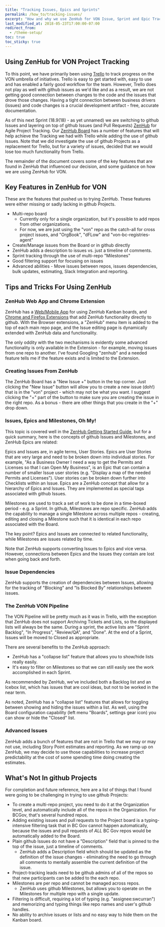 ```yaml
---
title: "Tracking Issues, Epics and Sprints"
permalink: /how_to/tracking-issues/
excerpt: "How and why we use ZenHub for VON Issue, Sprint and Epic Tracking."
last_modified_at: 2018-05-23T17:00:00-07:00
redirect_from:
  - /theme-setup/
toc: true
toc_sticky: true
---
```


## Using ZenHub for VON Project Tracking

To this point, we have primarily been using [Trello](https://trello.com/b/fHox971V/von) to track progress on the VON umbrella of initiatives. Trello is easy to get started with, easy to use and has enabled a fairly good workflow for the team. However, Trello does not play as well with github issues as we'd like and as a result, we are not getting good connection between changes to the code and the issues that drove those changes. Having a tight connection between business drivers (issues) and code changes is a crucial development artifact - free, accurate documentation.

As of this next Sprint (18.9(18) - as yet unnamed) we are switching to github Issues and layering on top of github Issues (and Pull Requests) [ZenHub](https://www.zenhub.com/) for Agile Project Tracking. Our [ZenHub Board](https://app.zenhub.com/workspace/o/bcgov/von/boards?repos=98577443,104127743,113071139,126396819&showPRs=false&showClosed=false) has a number of features that will help achieve the Tracking we had with Trello while adding the use of github Issues.  Note that we did investigate the use of github Projects as a replacement for Trello, but for a variety of issues, decided that we would lose too much functionality from Trello.

The remainder of the document covers some of the key features that are found in ZenHub that influenced our decision, and some guidance on how we are using ZenHub for VON.

## Key Features in ZenHub for VON

These are the features that pushed us to trying ZenHub. These features were either missing or sadly lacking in github Projects.

* Multi-repo board
    * Currently only for a single organization, but it's possible to add repos from other organizations.
    * For now, we are just using the "von" repo as the catch-all for cross project issues, and "OrgBook", "dFLow" and "von-bc-registries-agent"
* Create/Manage issues from the Board or in github directly
* ZenHub adds a description to issues vs. just a timeline of comments.
* Sprint tracking through the use of multi-repo "Milestones"
* Good filtering support for focusing on issues
* Advanced abilities - Move issues between repos, issues dependencies, bulk updates, estimating, Slack Integration and reporting.

## Tips and Tricks For Using ZenHub

### ZenHub Web App and Chrome Extension

ZenHub has a [Web/Mobile App](https://app.zenhub.com) for using ZenHub Kanban boards, and [Chrome and Firefox Extensions](https://www.zenhub.com/extension) that add ZenHub functionality directly to github. With the Browser extensions, a "ZenHub" menu item is added to the top of each main repo page, and the Issue editing page is dynamically extended with ZenHub data and functionality.

The only oddity with the two mechanisms is evidently some advanced functionality is only available in the Extension - for example, moving issues from one repo to another. I've found Googling "zenhub" and a needed feature tells me if the feature exists and is limited to the Extension.

### Creating Issues From ZenHub

The ZenHub Board has a "New Issue +" button in the top corner. Just clicking the "New Issue" button will allow you to create a new issue (doh!) that is in the "von" project - which may not be what you want. I suggest clicking the "+" part of the button to make sure you are creating the issue in the right repo. As a bonus - there are other things that you create in the "+" drop down.

### Issues, Epics and Milestones, Oh My!

This topic is covered well in the [ZenHub Getting Started Guide](https://www.zenhub.com/guides#getting-started), but for a quick summary, here is the concepts of github Issues and Milestones, and ZenHub Epics are related:

Epics and Issues are, in agile terms, User Stories. Epics are User Stories that are very large and need to be broken down into individual stories. For example, "As a Business Owner I need a way to get the Permits and Licenses so that I can Open My Business", is an Epic that can contain a number of smaller Issue user stories (e.g. "Display a map of the needed Permits and Licenses"). User stories can be broken down further into Checklists within an Issue. Epics are a ZenHub concept that allow for a hierarchy of Epics and Issues. They are implemented as special tags associated with github Issues.

Milestones are used to track a set of work to be done in a time-boxed period - e.g. a Sprint. In github, Milestones are repo specific. ZenHub adds the capability to manage a single Milestone across multiple repos - creating, editing and closing a Milestone such that it is identical in each repo associated with the Board.

The key point? Epics and Issues are connected to related functionality, while Milestones are issues related by time.

Note that ZenHub supports converting Issues to Epics and vice versa. However, connections between Epics and the Issues they contain are lost when going back and forth.

### Issue Dependencies

ZenHub supports the creation of dependencies between Issues, allowing for the tracking of "Blocking" and "Is Blocked By" relationships between issues.

### The ZenHub VON Pipeline

The VON Pipeline will be pretty much as it was in Trello, with the exception that ZenHub does not support Archiving Tickets and Lists, so the displayed lists will always be the same. During a sprint, the active lists are "Sprint Backlog", "In Progress", "Review/QA", and "Done". At the end of a Sprint, Issues will be moved to Closed as appropriate.

There are several benefits to the ZenHub approach:

* ZenHub has a "collapse list" feature that allows you to show/hide lists really easily.
* It's easy to filter on Milestones so that we can still easily see the work accomplished in each Sprint.

As recommended by ZenHub, we've included both a Backlog list and an Icebox list, which has issues that are cool ideas, but not to be worked in the near term.

As noted, ZenHub has a "collapse list" features that allows for toggling between showing and hiding the issues within a list. As well, using the Board configuration capability (left menu "Boards", settings gear icon) you can show or hide the "Closed" list.

### Advanced Issues

ZenHub adds a bunch of features that are not in Trello that we may or may not use, including Story Point estimates and reporting. As we ramp up on ZenHub, we may decide to use those capabilities to increase project predictability at the cost of some spending time doing creating the estimates.

## What's Not In github Projects

For completion and future reference, here are a list of things that I found were going to be challenging in trying to use github Projects:

* To create a multi-repo project, you need to do it at the Organization level, and automatically include all of the repos in the Organization. For BCGov, that's several hundred repos.
* Adding existing issues and pull requests to the Project board is a typing-intensive filtering task that in BC Gov cannot happen automatically, because the issues and pull requests of *ALL* BC Gov repos would be automatically added to the Board.
* Plain github Issues do not have a "Description" field that is pinned to the top of the issue, just a timeline of comments.
    * ZenHub adds a Description field which should be updated as the definition of the issue changes - eliminating the need to go through all comments to mentally assemble the current definition of the issue.
* Project-tracking leads need to be github admins of all of the repos so that new participants can be added to the each repo.
* Milestones are per repo and cannot be managed across repos.
    * ZenHub uses github Milestones, but allows you to operate on the Milestones for multiple repo with a single update.
* Filtering is difficult, requiring a lot of typing (e.g. "assignee:swcurran") and memorizing and typing things like repo names and user's github handles.
* No ability to archive issues or lists and no easy way to hide them on the Kanban board.